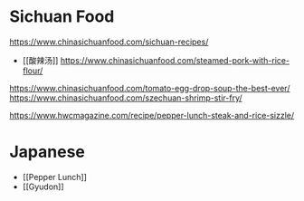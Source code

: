# Sichuan Food
https://www.chinasichuanfood.com/sichuan-recipes/
- [[酸辣汤]]
https://www.chinasichuanfood.com/steamed-pork-with-rice-flour/

https://www.chinasichuanfood.com/tomato-egg-drop-soup-the-best-ever/
https://www.chinasichuanfood.com/szechuan-shrimp-stir-fry/

https://www.hwcmagazine.com/recipe/pepper-lunch-steak-and-rice-sizzle/

# Japanese
- [[Pepper Lunch]]
- [[Gyudon]]